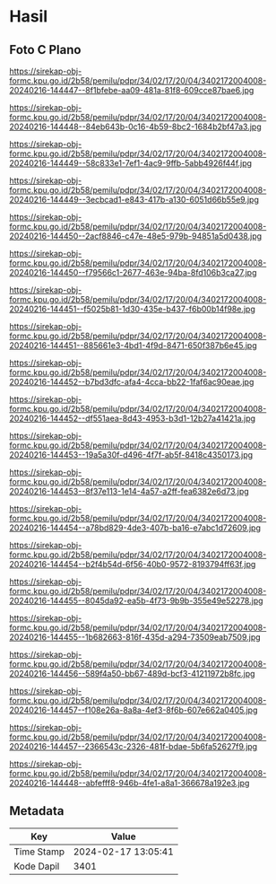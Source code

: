 # Hasil

## Foto C Plano

https://sirekap-obj-formc.kpu.go.id/2b58/pemilu/pdpr/34/02/17/20/04/3402172004008-20240216-144447--8f1bfebe-aa09-481a-81f8-609cce87bae6.jpg

https://sirekap-obj-formc.kpu.go.id/2b58/pemilu/pdpr/34/02/17/20/04/3402172004008-20240216-144448--84eb643b-0c16-4b59-8bc2-1684b2bf47a3.jpg

https://sirekap-obj-formc.kpu.go.id/2b58/pemilu/pdpr/34/02/17/20/04/3402172004008-20240216-144449--58c833e1-7ef1-4ac9-9ffb-5abb4926f44f.jpg

https://sirekap-obj-formc.kpu.go.id/2b58/pemilu/pdpr/34/02/17/20/04/3402172004008-20240216-144449--3ecbcad1-e843-417b-a130-6051d66b55e9.jpg

https://sirekap-obj-formc.kpu.go.id/2b58/pemilu/pdpr/34/02/17/20/04/3402172004008-20240216-144450--2acf8846-c47e-48e5-979b-94851a5d0438.jpg

https://sirekap-obj-formc.kpu.go.id/2b58/pemilu/pdpr/34/02/17/20/04/3402172004008-20240216-144450--f79566c1-2677-463e-94ba-8fd106b3ca27.jpg

https://sirekap-obj-formc.kpu.go.id/2b58/pemilu/pdpr/34/02/17/20/04/3402172004008-20240216-144451--f5025b81-1d30-435e-b437-f6b00b14f98e.jpg

https://sirekap-obj-formc.kpu.go.id/2b58/pemilu/pdpr/34/02/17/20/04/3402172004008-20240216-144451--885661e3-4bd1-4f9d-8471-650f387b6e45.jpg

https://sirekap-obj-formc.kpu.go.id/2b58/pemilu/pdpr/34/02/17/20/04/3402172004008-20240216-144452--b7bd3dfc-afa4-4cca-bb22-1faf6ac90eae.jpg

https://sirekap-obj-formc.kpu.go.id/2b58/pemilu/pdpr/34/02/17/20/04/3402172004008-20240216-144452--df551aea-8d43-4953-b3d1-12b27a41421a.jpg

https://sirekap-obj-formc.kpu.go.id/2b58/pemilu/pdpr/34/02/17/20/04/3402172004008-20240216-144453--19a5a30f-d496-4f7f-ab5f-8418c4350173.jpg

https://sirekap-obj-formc.kpu.go.id/2b58/pemilu/pdpr/34/02/17/20/04/3402172004008-20240216-144453--8f37e113-1e14-4a57-a2ff-fea6382e6d73.jpg

https://sirekap-obj-formc.kpu.go.id/2b58/pemilu/pdpr/34/02/17/20/04/3402172004008-20240216-144454--a78bd829-4de3-407b-ba16-e7abc1d72609.jpg

https://sirekap-obj-formc.kpu.go.id/2b58/pemilu/pdpr/34/02/17/20/04/3402172004008-20240216-144454--b2f4b54d-6f56-40b0-9572-8193794ff63f.jpg

https://sirekap-obj-formc.kpu.go.id/2b58/pemilu/pdpr/34/02/17/20/04/3402172004008-20240216-144455--8045da92-ea5b-4f73-9b9b-355e49e52278.jpg

https://sirekap-obj-formc.kpu.go.id/2b58/pemilu/pdpr/34/02/17/20/04/3402172004008-20240216-144455--1b682663-816f-435d-a294-73509eab7509.jpg

https://sirekap-obj-formc.kpu.go.id/2b58/pemilu/pdpr/34/02/17/20/04/3402172004008-20240216-144456--589f4a50-bb67-489d-bcf3-41211972b8fc.jpg

https://sirekap-obj-formc.kpu.go.id/2b58/pemilu/pdpr/34/02/17/20/04/3402172004008-20240216-144457--f108e26a-8a8a-4ef3-8f6b-607e662a0405.jpg

https://sirekap-obj-formc.kpu.go.id/2b58/pemilu/pdpr/34/02/17/20/04/3402172004008-20240216-144457--2366543c-2326-481f-bdae-5b6fa52627f9.jpg

https://sirekap-obj-formc.kpu.go.id/2b58/pemilu/pdpr/34/02/17/20/04/3402172004008-20240216-144448--abfefff8-946b-4fe1-a8a1-366678a192e3.jpg


## Metadata

| Key        | Value               |
| ---------- | ------------------- |
| Time Stamp | 2024-02-17 13:05:41 |
| Kode Dapil | 3401                |



